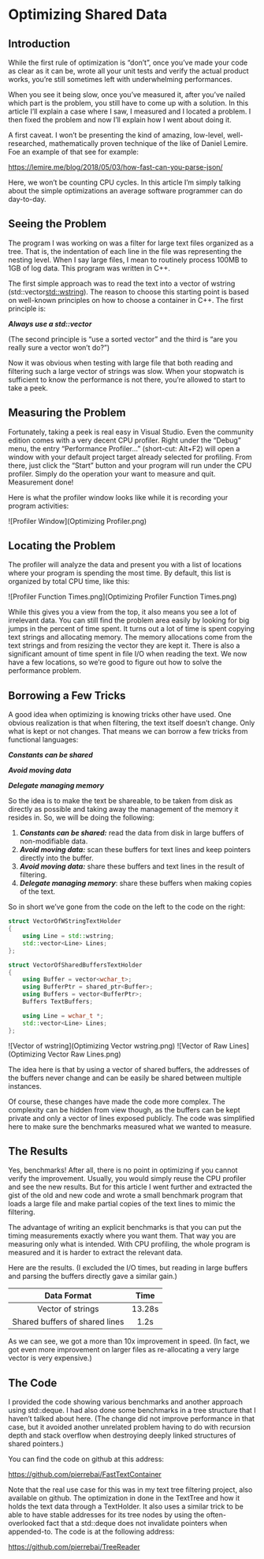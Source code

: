 ﻿# **Optimizing Shared Data**

## **Introduction**

While the first rule of optimization is “don’t”, once you’ve made your code as clear as it can be, wrote all your unit tests and verify the actual product works, you’re still sometimes left with underwhelming performances.

When you see it being slow, once you’ve measured it, after you’ve nailed which part is the problem, you still have to come up with a solution. In this article I’ll explain a case where I saw, I measured and I located a problem. I then fixed the problem and now I’ll explain how I went about doing it.

A first caveat. I won’t be presenting the kind of amazing, low-level, well-researched, mathematically proven technique of the like of Daniel Lemire. Foe an example of that see for example:

<https://lemire.me/blog/2018/05/03/how-fast-can-you-parse-json/>

Here, we won’t be counting CPU cycles. In this article I’m simply talking about the simple optimizations an average software programmer can do day-to-day.

## **Seeing the Problem**

The program I was working on was a filter for large text files organized as a tree. That is, the indentation of each line in the file was representing the nesting level. When I say large files, I mean to routinely process 100MB to 1GB of log data. This program was written in C++.

The first simple approach was to read the text into a vector of wstring (std::vector<std::wstring>). The reason to choose this starting point is based on well-known principles on how to choose a container in C++. The first principle is:

***Always use a std::vector***

(The second principle is “use a sorted vector” and the third is “are you really sure a vector won’t do?”)

Now it was obvious when testing with large file that both reading and filtering such a large vector of strings was slow. When your stopwatch is sufficient to know the performance is not there, you’re allowed to start to take a peek.

## **Measuring the Problem**
Fortunately, taking a peek is real easy in Visual Studio. Even the community edition comes with a very decent CPU profiler. Right under the “Debug” menu, the entry “Performance Profiler...” (short-cut: Alt+F2) will open a window with your default project target already selected for profiling. From there, just click the “Start” button and your program will run under the CPU profiler. Simply do the operation your want to measure and quit. Measurement done!

Here is what the profiler window looks like while it is recording your program activities:

![Profiler Window](Optimizing Profiler.png)

## **Locating the Problem**

The profiler will analyze the data and present you with a list of locations where your program is spending the most time. By default, this list is organized by total CPU time, like this:

![Profiler Function Times.png](Optimizing Profiler Function Times.png)

While this gives you a view from the top, it also means you see a lot of irrelevant data. You can still find the problem area easily by looking for big jumps in the percent of time spent. It turns out a lot of time is spent copying text strings and allocating memory. The memory allocations come from the text strings and from resizing the vector they are kept it. There is also a significant amount of time spent in file I/O when reading the text. We now have a few locations, so we’re good to figure out how to solve the performance problem.

## **Borrowing a Few Tricks**

A good idea when optimizing is knowing tricks other have used. One obvious realization is that when filtering, the text itself doesn’t change. Only what is kept or not changes. That means we can borrow a few tricks from functional languages:

***Constants can be shared***

***Avoid moving data***

***Delegate managing memory***

So the idea is to make the text be shareable, to be taken from disk as directly as possible and taking away the management of the memory it resides in. So, we will be doing the following:

1. ***Constants can be shared:*** read the data from disk in large buffers of non-modifiable data.
1. ***Avoid moving data:*** scan these buffers for text lines and keep pointers directly into the buffer.
1. ***Avoid moving data:*** share these buffers and text lines in the result of filtering.
1. ***Delegate managing memory***: share these buffers when making copies of the text.

So in short we’ve gone from the code on the left to the code on the right:

```C++
struct VectorOfWStringTextHolder
{
    using Line = std::wstring;
    std::vector<Line> Lines;
};

struct VectorOfSharedBuffersTextHolder
{
    using Buffer = vector<wchar_t>;
    using BufferPtr = shared_ptr<Buffer>;
    using Buffers = vector<BufferPtr>;
    Buffers TextBuffers;

    using Line = wchar_t *;
    std::vector<Line> Lines;
};
```

![Vector of wstring](Optimizing Vector wstring.png) ![Vector of Raw Lines](Optimizing Vector Raw Lines.png)

The idea here is that by using a vector of shared buffers, the addresses of the buffers never change and can be easily be shared between multiple instances.

Of course, these changes have made the code more complex. The complexity can be hidden from view though, as the buffers can be kept private and only a vector of lines exposed publicly. The code was simplified here to make sure the benchmarks measured what we wanted to measure.

## **The Results**

Yes, benchmarks! After all, there is no point in optimizing if you cannot verify the improvement. Usually, you would simply reuse the CPU profiler and see the new results. But for this article I went further and extracted the gist of the old and new code and wrote a small benchmark program that loads a large file and make partial copies of the text lines to mimic the filtering.

The advantage of writing an explicit benchmarks is that you can put the timing measurements exactly where you want them. That way you are measuring only what is intended. With CPU profiling, the whole program is measured and it is harder to extract the relevant data.

Here are the results. (I excluded the I/O times, but reading in large buffers and parsing the buffers directly gave a similar gain.)

|**Data Format**|**Time**|
| :-: | :-: |
|Vector of strings|13.28s|
|Shared buffers of shared lines|1.2s|

As we can see, we got a more than 10x improvement in speed. (In fact, we got even more improvement on larger files as re-allocating a very large vector is very expensive.)

## **The Code**

I provided the code showing various benchmarks and another approach using std::deque. I had also done some benchmarks in a tree structure that I haven’t talked about here. (The change did not improve performance in that case, but it avoided another unrelated problem having to do with recursion depth and stack overflow when destroying deeply linked structures of shared pointers.)

You can find the code on github at this address:

<https://github.com/pierrebai/FastTextContainer>

Note that the real use case for this was in my text tree filtering project, also available on github. The optimization in done in the TextTree and how it holds the text data through a TextHolder. It also uses a similar trick to be able to have stable addresses for its tree nodes by using the often-overlooked fact that a std::deque does not invalidate pointers when appended-to. The code is at the following address:

<https://github.com/pierrebai/TreeReader>


